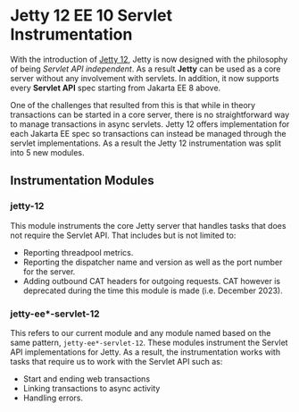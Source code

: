 # Jetty 12 EE 10 Servlet Instrumentation

With the introduction of [Jetty 12](https://webtide.com/introducing-jetty-12/), Jetty is now designed with the philosophy of being *Servlet API independent*.
As a result **Jetty** can be used as a core server without any involvement with servlets.
In addition, it now supports every **Servlet API** spec starting from Jakarta EE 8 above.

One of the challenges that resulted from this is that while in theory transactions can
be started in a core server, there is no straightforward way to manage transactions
in async servlets. Jetty 12 offers implementation for each Jakarta EE spec so transactions can instead be
managed through the servlet implementations. As a result the Jetty 12 instrumentation was split into 5 new modules.

## Instrumentation Modules

### jetty-12
This module instruments the core Jetty server that handles tasks that does not require the Servlet API.
That includes but is not limited to:

- Reporting threadpool metrics.
- Reporting the dispatcher name and version as well as the port number for the server.
- Adding outbound CAT headers for outgoing requests. CAT however is deprecated during the time this module is made (i.e. December 2023).

### jetty-ee*-servlet-12
This refers to our current module and any module named based on the same pattern, `jetty-ee*-servlet-12`.
These modules instrument the Servlet API implementations for Jetty.
As a result, the instrumentation works with tasks that require us to work with the Servlet API such as:

- Start and ending web transactions
- Linking transactions to async activity
- Handling errors.